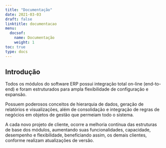 ```yaml
---
title: "Documentação"
date: 2021-03-03
draft: false
linktitle: documentacao
menu:
  docsof:
    name: Documentação
    weight: 1
toc: true
type: docs
---
```


## Introdução

Todos os módulos do software ERP possui integração total on-line (end-to-end) e foram estruturados para ampla flexibilidade de configuração e expansão.

Possuem poderosos conceitos de hierarquia de dados, geração de relatórios e visualizações, além de consolidação e integração de regras de negócios em objetos de gestão que permeiam todo o sistema.

A cada novo projeto de cliente, ocorre a melhoria contínua das estruturas de base dos módulos, aumentando suas funcionalidades, capacidade, desempenho e flexibilidade, beneficiando assim, os demais clientes, conforme realizam atualizações de versão.
